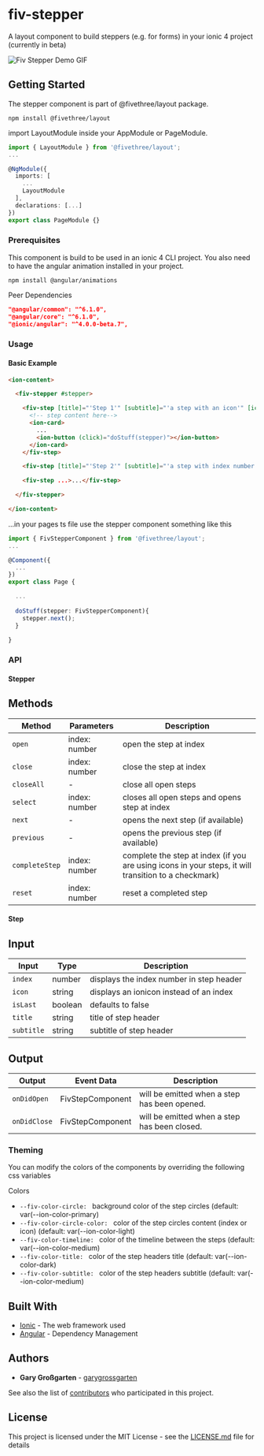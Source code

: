 # fiv-stepper

A layout component to build steppers (e.g. for forms) in your ionic 4 project (currently in beta)

![Fiv Stepper Demo GIF](https://github.com/fivethree-team/fivethree/blob/develop/projects/layout/src/lib/fiv-stepper/demo.gif?raw=true)

## Getting Started

The stepper component is part of @fivethree/layout package.

```console
npm install @fivethree/layout
```

import LayoutModule inside your AppModule or PageModule.

```typescript
import { LayoutModule } from '@fivethree/layout';
...

@NgModule({
  imports: [
    ...
    LayoutModule
  ],
  declarations: [...]
})
export class PageModule {}
```

### Prerequisites

This component is build to be used in an ionic 4 CLI project.
You also need to have the angular animation installed in your project.

```console
npm install @angular/animations
```

Peer Dependencies

```json
"@angular/common": "^6.1.0",
"@angular/core": "^6.1.0",
"@ionic/angular": "^4.0.0-beta.7",
```

### Usage

#### Basic Example

```html
<ion-content>

  <fiv-stepper #stepper>

    <fiv-step [title]="'Step 1'" [subtitle]="'a step with an icon'" [icon]="'md-trash'">
      <!-- step content here-->
      <ion-card>
        ...
        <ion-button (click)="doStuff(stepper)"></ion-button>
      </ion-card>
    </fiv-step>

    <fiv-step [title]="'Step 2'" [subtitle]="'a step with index number'" [index]="2">...</fiv-step>

    <fiv-step ...>...</fiv-step>

  </fiv-stepper>

</ion-content> 
```
...in your pages ts file use the stepper component something like this

```typescript
import { FivStepperComponent } from '@fivethree/layout';
...

@Component({
  ...
})
export class Page {

  ...
  
  doStuff(stepper: FivStepperComponent){
    stepper.next();
  }

}

```

### API

#### Stepper

## Methods

| Method          | Parameters       | Description       | 
|------------------| ------------------| ------------------|
| `open`      |  index: number   | open the step at index  |
| `close`      |  index: number   | close the step at index  |
| `closeAll`      |  -  | close all open steps  |
| `select`      |   index: number   | closes all open steps and opens step at index |
| `next`      |  -  | opens the next step (if available)  |
| `previous`      |  -  | opens the previous step (if available)  |
| `completeStep`      |  index: number  | complete the step at index (if you are using icons in your steps, it will transition to a checkmark)  |
| `reset`      |  index: number  | reset a completed step |

#### Step

## Input

| Input          | Type       | Description       | 
|------------------| ------------------| ------------------|
| `index`      | number   | displays the index number in step header |
| `icon`      |  string  | displays an ionicon instead of an index |
| `isLast`       |  boolean  | defaults to false  |
| `title`      |  string  | title of step header  |
| `subtitle`      |   string   |  subtitle of step header |

## Output

| Output          | Event Data       | Description       | 
|------------------| ------------------| ------------------|
| `onDidOpen`      | FivStepComponent   | will be emitted when a step has been opened.  |
| `onDidClose`      | FivStepComponent   | will be emitted when a step has been closed.  |
  

### Theming

You can modify the colors of the components by overriding the following css variables

Colors
* ```--fiv-color-circle: ``` 
background color of the step circles (default: var(--ion-color-primary)
* ```--fiv-color-circle-color: ```
 color of the step circles content (index or icon) (default: var(--ion-color-light)
* ```--fiv-color-timeline: ``` 
color of the timeline between the steps (default: var(--ion-color-medium)
* ```--fiv-color-title: ``` 
color of the step headers title (default: var(--ion-color-dark)
* ```--fiv-color-subtitle: ``` 
color of the step headers subtitle (default: var(--ion-color-medium)


## Built With

* [Ionic](http://www.dropwizard.io/1.0.2/docs/) - The web framework used
* [Angular](https://maven.apache.org/) - Dependency Management


## Authors

* **Gary Großgarten** - [garygrossgarten](https://github.com/garygrossgarten)

See also the list of [contributors](https://github.com/your/project/contributors) who participated in this project.

## License

This project is licensed under the MIT License - see the [LICENSE.md](LICENSE.md) file for details
